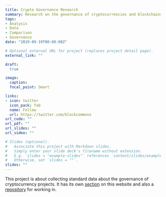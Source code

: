 ```yaml
---
title: Crypto Governance Research
summary: Research on the governance of cryptocurrencies and blockchains
tags:
- Analysis 
- Data
- Comparison
- Governance
date: "2019-09-19T00:00:00Z"

# Optional external URL for project (replaces project detail page).
external_link: ""

draft:
  true

image:
  caption: 
  focal_point: Smart

links:
- icon: twitter
  icon_pack: fab
  name: Follow
  url: https://twitter.com/blockcommons
url_code: ""
url_pdf: ""
url_slides: ""
url_video: ""

# Slides (optional).
#   Associate this project with Markdown slides.
#   Simply enter your slide deck's filename without extension.
#   E.g. `slides = "example-slides"` references `content/slides/example-slides.md`.
#   Otherwise, set `slides = ""`.
slides: ""
---
```


This project is about collecting standard data about the governance of cryptocurrency projects. It has its own [section](/crypto-governance-research/overviews/) on this website and also a [repository](https://github.com/RichardRed0x/crypto-governance-research) for working in. 

